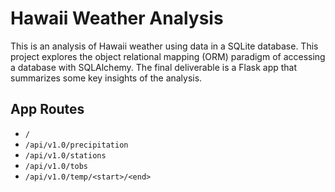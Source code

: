 # Hawaii Weather Analysis

This is an analysis of Hawaii weather using data in a SQLite database. This project explores the object relational mapping (ORM) paradigm of accessing a database with SQLAlchemy. The final deliverable is a Flask app that summarizes some key insights of the analysis.

## App Routes
- `/`
- `/api/v1.0/precipitation`
- `/api/v1.0/stations`
- `/api/v1.0/tobs`
- `/api/v1.0/temp/<start>/<end>`